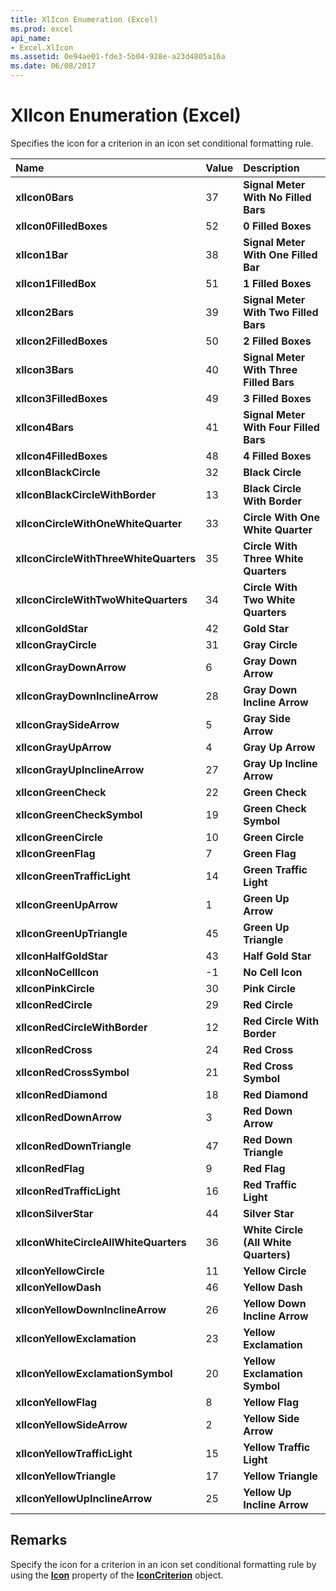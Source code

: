 ```yaml
---
title: XlIcon Enumeration (Excel)
ms.prod: excel
api_name:
- Excel.XlIcon
ms.assetid: 0e94ae01-fde3-5b04-928e-a23d4805a16a
ms.date: 06/08/2017
---
```



# XlIcon Enumeration (Excel)

Specifies the icon for a criterion in an icon set conditional formatting rule.



|**Name**|**Value**|**Description**|
|:-----|:-----|:-----|
| **xlIcon0Bars**|37| **Signal Meter With No Filled Bars**|
| **xlIcon0FilledBoxes**|52| **0 Filled Boxes**|
| **xlIcon1Bar**|38| **Signal Meter With One Filled Bar**|
| **xlIcon1FilledBox**|51| **1 Filled Boxes**|
| **xlIcon2Bars**|39| **Signal Meter With Two Filled Bars**|
| **xlIcon2FilledBoxes**|50| **2 Filled Boxes**|
| **xlIcon3Bars**|40| **Signal Meter With Three Filled Bars**|
| **xlIcon3FilledBoxes**|49| **3 Filled Boxes**|
| **xlIcon4Bars**|41| **Signal Meter With Four Filled Bars**|
| **xlIcon4FilledBoxes**|48| **4 Filled Boxes**|
| **xlIconBlackCircle**|32| **Black Circle**|
| **xlIconBlackCircleWithBorder**|13| **Black Circle With Border**|
| **xlIconCircleWithOneWhiteQuarter**|33| **Circle With One White Quarter**|
| **xlIconCircleWithThreeWhiteQuarters**|35| **Circle With Three White Quarters**|
| **xlIconCircleWithTwoWhiteQuarters**|34| **Circle With Two White Quarters**|
| **xlIconGoldStar**|42| **Gold Star**|
| **xlIconGrayCircle**|31| **Gray Circle**|
| **xlIconGrayDownArrow**|6| **Gray Down Arrow**|
| **xlIconGrayDownInclineArrow**|28| **Gray Down Incline Arrow**|
| **xlIconGraySideArrow**|5| **Gray Side Arrow**|
| **xlIconGrayUpArrow**|4| **Gray Up Arrow**|
| **xlIconGrayUpInclineArrow**|27| **Gray Up Incline Arrow**|
| **xlIconGreenCheck**|22| **Green Check**|
| **xlIconGreenCheckSymbol**|19| **Green Check Symbol**|
| **xlIconGreenCircle**|10| **Green Circle**|
| **xlIconGreenFlag**|7| **Green Flag**|
| **xlIconGreenTrafficLight**|14| **Green Traffic Light**|
| **xlIconGreenUpArrow**|1| **Green Up Arrow**|
| **xlIconGreenUpTriangle**|45| **Green Up Triangle**|
| **xlIconHalfGoldStar**|43| **Half Gold Star**|
| **xlIconNoCellIcon**|-1| **No Cell Icon**|
| **xlIconPinkCircle**|30| **Pink Circle**|
| **xlIconRedCircle**|29| **Red Circle**|
| **xlIconRedCircleWithBorder**|12| **Red Circle With Border**|
| **xlIconRedCross**|24| **Red Cross**|
| **xlIconRedCrossSymbol**|21| **Red Cross Symbol**|
| **xlIconRedDiamond**|18| **Red Diamond**|
| **xlIconRedDownArrow**|3| **Red Down Arrow**|
| **xlIconRedDownTriangle**|47| **Red Down Triangle**|
| **xlIconRedFlag**|9| **Red Flag**|
| **xlIconRedTrafficLight**|16| **Red Traffic Light**|
| **xlIconSilverStar**|44| **Silver Star**|
| **xlIconWhiteCircleAllWhiteQuarters**|36| **White Circle (All White Quarters)**|
| **xlIconYellowCircle**|11| **Yellow Circle**|
| **xlIconYellowDash**|46| **Yellow Dash**|
| **xlIconYellowDownInclineArrow**|26| **Yellow Down Incline Arrow**|
| **xlIconYellowExclamation**|23| **Yellow Exclamation**|
| **xlIconYellowExclamationSymbol**|20| **Yellow Exclamation Symbol**|
| **xlIconYellowFlag**|8| **Yellow Flag**|
| **xlIconYellowSideArrow**|2| **Yellow Side Arrow**|
| **xlIconYellowTrafficLight**|15| **Yellow Traffic Light**|
| **xlIconYellowTriangle**|17| **Yellow Triangle**|
| **xlIconYellowUpInclineArrow**|25| **Yellow Up Incline Arrow**|

## Remarks

Specify the icon for a criterion in an icon set conditional formatting rule by using the **[Icon](iconcriterion-icon-property-excel.md)** property of the **[IconCriterion](iconcriterion-object-excel.md)** object.


